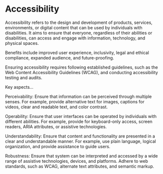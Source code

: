# Accessibility

Accessibility refers to the design and development of products, services, environments, or digital content that can be used by individuals with disabilities. It aims to ensure that everyone, regardless of their abilities or disabilities, can access and engage with information, technology, and physical spaces.

Benefits include improved user experience, inclusivity, legal and ethical compliance, expanded audience, and future-proofing.

Ensuring accessibility requires following established guidelines, such as the Web Content Accessibility Guidelines (WCAG), and conducting accessibility testing and audits.

Key aspects…

Perceivability: Ensure that information can be perceived through multiple senses. For example, provide alternative text for images, captions for videos, clear and readable text, and color contrast.

Operability: Ensure that user interfaces can be operated by individuals with different abilities. For example, provide for keyboard-only access, screen readers, ARIA attributes, or assistive technologies.

Understandability: Ensure that content and functionality are presented in a clear and understandable manner. For example, use plain language, logical organization, and provide assistance to guide users.

Robustness: Ensure that system can be interpreted and accessed by a wide range of assistive technologies, devices, and platforms. Adhere to web standards, such as WCAG, alternate text attributes, and semantic markup.
